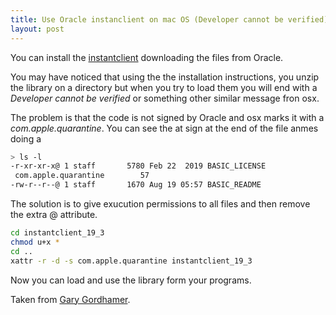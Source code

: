 ```yaml
---
title: Use Oracle instanclient on mac OS (Developer cannot be verified)
layout: post
---
```


You can install the [instantclient](https://www.oracle.com/es/database/technologies/instant-client/macos-intel-x86-downloads.html) downloading the files from Oracle.

You may have noticed that using the the installation instructions, you unzip the library on a directory but when you try to load them you will end with a *Developer cannot be verified* or something other similar message fron osx.

The problem is that the code is not signed by Oracle and osx marks it with a *com.apple.quarantine*. You can see the at sign at the end of the file anmes doing a 

```bash
> ls -l 
-r-xr-xr-x@ 1 staff       5780 Feb 22  2019 BASIC_LICENSE
 com.apple.quarantine        57 
-rw-r--r--@ 1 staff       1670 Aug 19 05:57 BASIC_README
``` 

The solution is to give exucution permissions to all files and then remove the extra @ attribute.

```bash
cd instantclient_19_3
chmod u+x *
cd ..
xattr -r -d -s com.apple.quarantine instantclient_19_3
```

Now you can load and use the library form your programs.

Taken from [Gary Gordhamer](http://oraontap.blogspot.com/2020/01/mac-os-x-catalina-and-oracle-instant.html).
